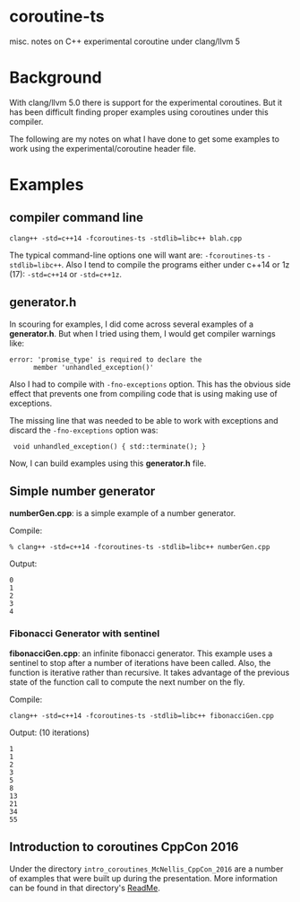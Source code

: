 # coroutine-ts
misc. notes on C++ experimental coroutine under clang/llvm 5

# Background
With clang/llvm 5.0 there is support for the experimental coroutines.  But it has been difficult finding proper examples using coroutines under this compiler.

The following are my notes on what I have done to get some examples to work using the experimental/coroutine header file.

# Examples

## compiler command line
```
clang++ -std=c++14 -fcoroutines-ts -stdlib=libc++ blah.cpp
```
The typical command-line options one will want are: `-fcoroutines-ts` `-stdlib=libc++`.  Also I tend to compile the programs either under c++14 or 1z (17): `-std=c++14` or `-std=c++1z`.

## generator.h
In scouring for examples, I did come across several examples of a **generator.h**.  But when I tried using them, I would get compiler warnings like:

```
error: 'promise_type' is required to declare the
      member 'unhandled_exception()'
```

Also I had to compile with `-fno-exceptions` option.  This has the obvious side effect that prevents one from compiling code that is using making use of exceptions.

The missing line that was needed to be able to work with exceptions and discard the `-fno-exceptions` option was:

```
 void unhandled_exception() { std::terminate(); }
```

Now, I can build examples using this **generator.h** file.

## Simple number generator
**numberGen.cpp**: is a simple example of a number generator.

Compile:
```
% clang++ -std=c++14 -fcoroutines-ts -stdlib=libc++ numberGen.cpp
```

Output:

```
0
1
2
3
4
```

### Fibonacci Generator with sentinel
**fibonacciGen.cpp**: an infinite fibonacci generator.  This example uses a sentinel to stop after a number of iterations have been called.  Also, the function is iterative rather than recursive.  It takes advantage of the previous state of the function call to compute the next number on the fly.

Compile:
```
clang++ -std=c++14 -fcoroutines-ts -stdlib=libc++ fibonacciGen.cpp
```

Output: (10 iterations)

```
1
1
2
3
5
8
13
21
34
55
```   

## Introduction to coroutines CppCon 2016
Under the directory `intro_coroutines_McNellis_CppCon_2016` are a number of examples that were built up during the presentation.  More information can be found in that directory's [ReadMe](https://github.com/tlanc007/coroutine-ts/blob/master/intro_coroutines_McNellis_CppCon_2016/Readme.md).
 